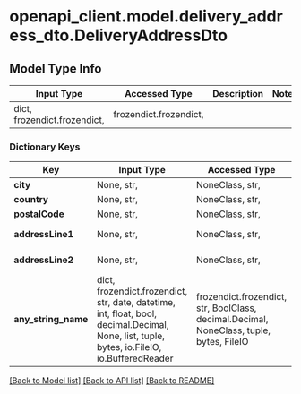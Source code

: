 # openapi_client.model.delivery_address_dto.DeliveryAddressDto

## Model Type Info
Input Type | Accessed Type | Description | Notes
------------ | ------------- | ------------- | -------------
dict, frozendict.frozendict,  | frozendict.frozendict,  |  | 

### Dictionary Keys
Key | Input Type | Accessed Type | Description | Notes
------------ | ------------- | ------------- | ------------- | -------------
**city** | None, str,  | NoneClass, str,  | Stad | [optional] 
**country** | None, str,  | NoneClass, str,  | Land | [optional] 
**postalCode** | None, str,  | NoneClass, str,  | Postnummer | [optional] 
**addressLine1** | None, str,  | NoneClass, str,  | Adressrad #1 | [optional] 
**addressLine2** | None, str,  | NoneClass, str,  | Adressrad #2 | [optional] 
**any_string_name** | dict, frozendict.frozendict, str, date, datetime, int, float, bool, decimal.Decimal, None, list, tuple, bytes, io.FileIO, io.BufferedReader | frozendict.frozendict, str, BoolClass, decimal.Decimal, NoneClass, tuple, bytes, FileIO | any string name can be used but the value must be the correct type | [optional]

[[Back to Model list]](../../README.md#documentation-for-models) [[Back to API list]](../../README.md#documentation-for-api-endpoints) [[Back to README]](../../README.md)

